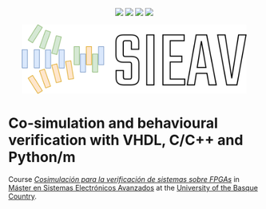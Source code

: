 <p align="center">
  <a title="umarcor.github.io/SIEAV" href="https://umarcor.github.io/SIEAV"><img src="https://img.shields.io/website?longCache=true&style=flat-square&label=umarcor.github.io%2FSIEAV&logo=GitHub&logoColor=fff&up_color=blueviolet&up_message=Read%20now%20%E2%9E%9A&url=http%3A%2F%2Fumarcor.github.io%2FSIEAV%2Findex.html"></a><!--
  -->
  <a title="GitHub Actions workflow 'Doc'" href="https://github.com/umarcor/SIEAV/actions/workflows/Doc.yml"><img src="https://img.shields.io/github/actions/workflow/status/umarcor/SIEAV/Doc.yml?branch=main&longCache=true&style=flat-square&label=Doc&logo=GitHub%20Actions&logoColor=fff"></a><!--
  -->
  <a title="GitHub Actions workflow 'Test'" href="https://github.com/umarcor/SIEAV/actions/workflows/Test.yml"><img src="https://img.shields.io/github/actions/workflow/status/umarcor/SIEAV/Test.yml?branch=main&longCache=true&style=flat-square&label=Test&logo=GitHub%20Actions&logoColor=fff"></a><!--
  -->
  <a title="Open ready-to-use Gitpod workspace" href="https://gitpod.io/#https://github.com/umarcor/SIEAV"><img src="https://img.shields.io/badge/Gitpod-workspace-ff8e08?longCache=true&style=flat-square&logo=gitpod"></a><!--
  -->
</p>

<p align="center">
  <a href="http://umarcor.github.io/SIEAV"><img width="450px" src="doc/site/_static/banner.png"/></a>
</p>

# Co-simulation and behavioural verification with VHDL, C/C++ and Python/m

Course *[Cosimulación para la verificación de sistemas sobre FPGAs](https://www.ehu.eus/es/web/master/master-sistemas-electronicos-avanzados/materia?p_anyo_ofd=20190&p_anyo_pop=20170&p_cod_centro=345&p_cod_materia=9117&p_cod_asignatura=504738&p_tipo_asignatura=1)* in [Máster en Sistemas Electrónicos Avanzados](https://www.ehu.eus/es/web/master/master-sistemas-electronicos-avanzados) at the [University of the Basque Country](https://www.ehu.eus/en/).

